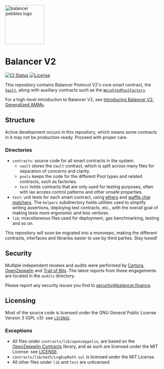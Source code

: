 <img width="128px" src="https://balancer-labs.github.io/pebbles/images/pebbles-pad.256w.png" alt="balancer pebbles logo"/>

# Balancer V2

[![CI Status](https://github.com/balancer-labs/balancer-core-v2/workflows/CI/badge.svg)](https://github.com/balancer-labs/balancer-core-v2/actions)
[![License](https://img.shields.io/badge/License-GPLv3-green.svg)](https://www.gnu.org/licenses/gpl-3.0)

This repository contains Balancer Protocol V2's core smart contract, the [`Vault`](./contracts/vault/Vault.sol), along with auxiliary contracts such as the [`WeightedPoolFactory`](./contracts/pools/weighted/WeightedPoolFactory.sol).

For a high-level introduction to Balancer V2, see [Introducing Balancer V2: Generalized AMMs](https://medium.com/balancer-protocol/balancer-v2-generalizing-amms-16343c4563ff).

## Structure

Active development occurs in this repository, which means some contracts in it may not be production-ready. Proceed with proper care.

### Directories

- `contracts`: source code for all smart contracts in the system.
  - `vault` stores the `Vault` contract, which is split across many files for separation of concerns and clarity.
  - `pools` keeps the code for the different Pool types and related contracts, such as factories.
  - `test` holds contracts that are only used for testing purposes, often with lax access control patterns and other unsafe properties.
- `test`: unit tests for each smart contract, using [ethers](https://docs.ethers.io/v5/) and [waffle chai matchers](https://ethereum-waffle.readthedocs.io/en/latest/matchers.html). The `helpers` subdirectory holds utilities used to simplify writing assertions, deploying test contracts, etc., with the overall goal of making tests more ergonomic and less verbose.
- `lib`: miscellaneous files used for deployment, gas benchmarking, testing and so on.

This repository will soon be migrated into a monorepo, making the different contracts, interfaces and libraries easier to use by third parties. Stay tuned!

## Security

Multiple independent reviews and audits were performed by [Certora](https://www.certora.com/), [OpenZeppelin](https://openzeppelin.com/) and [Trail of Bits](https://www.trailofbits.com/). The latest reports from these engagements are located in the `audits` directory.

Please report any security issues you find to security@balancer.finance.

## Licensing

Most of the source code is licensed under the GNU General Public License Version 3 (GPL v3): see [`LICENSE`](./LICENSE).

### Exceptions

- All files under `contracts/lib/openzeppelin`, are based on the [OpenZeppelin Contracts](https://github.com/OpenZeppelin/openzeppelin-contracts) library, and as such are licensed under the MIT License: see [LICENSE](./contracts/lib/openzeppelin/LICENSE).
- `contracts/lib/math/LogExpMath.sol` is licensed under the MIT License.
- All other files under `lib` and `test` are unlicensed.
